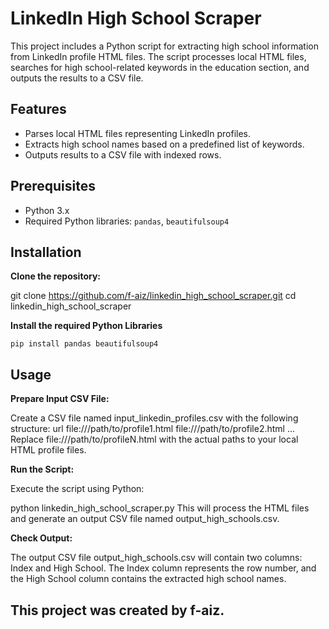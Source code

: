 # LinkedIn High School Scraper

This project includes a Python script for extracting high school information from LinkedIn profile HTML files. The script processes local HTML files, searches for high school-related keywords in the education section, and outputs the results to a CSV file.

## Features

- Parses local HTML files representing LinkedIn profiles.
- Extracts high school names based on a predefined list of keywords.
- Outputs results to a CSV file with indexed rows.

## Prerequisites

- Python 3.x
- Required Python libraries: `pandas`, `beautifulsoup4`

## Installation

**Clone the repository:**

   
   git clone https://github.com/f-aiz/linkedin_high_school_scraper.git
   cd linkedin_high_school_scraper

**Install the required Python Libraries**

    pip install pandas beautifulsoup4


## Usage

**Prepare Input CSV File:**

Create a CSV file named input_linkedin_profiles.csv with the following structure:
url
file:///path/to/profile1.html
file:///path/to/profile2.html
...
Replace file:///path/to/profileN.html with the actual paths to your local HTML profile files.

**Run the Script:**

Execute the script using Python:

python linkedin_high_school_scraper.py
This will process the HTML files and generate an output CSV file named output_high_schools.csv.

**Check Output:**

The output CSV file output_high_schools.csv will contain two columns: Index and High School. The Index column represents the row number, and the High School column contains the extracted high school names.

## This project was created by f-aiz.

